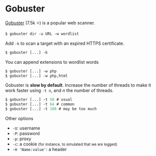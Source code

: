 # Gobuster

<div class="row row-cols-md-2"><div>

[Gobuster](https://github.com/OJ/gobuster) (7.5k ⭐) is a popular web scanner.

```ps
$ gobuster dir -u URL -w wordlist
```

Add `-k` to scan a target with an expired HTTPS certificate.

```ps
$ gobuster [...] -k
```

You can append extensions to wordlist words

```ps
$ gobuster [...] -w php
$ gobuster [...] -w php,html
```
</div><div>

Gobuster is **slow by default**. Increase the number of threads to make it work faster using `-t n`, and $n$ the number of threads.

```ps
$ gobuster [...] -t 50 # usual
$ gobuster [...] -t 64 # common
$ gobuster [...] -t 100 # may be too much
```

Other options

* `-U`: username
* `-P`: password
* `-p`: proxy
* `-c`: a cookie <small>(for instance, to simulated that we are logged)</small>
* `-H 'Name:value'`: a header
</div></div>